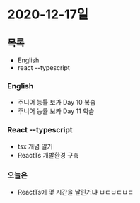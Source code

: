 # 2020-12-17일

## 목록

- English
- react --typescript

### English

- 주니어 능률 보가 Day 10 복습
- 주니어 능률 보카 Day 11 학습

### React --typescript

- tsx 개념 알기
- ReactTs 개발환경 구축

### 오늘은

- ReactTs에 몇 시간을 날린거냐 ㅂㄷㅂㄷㅂㄷ
